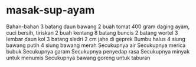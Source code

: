 # masak-sup-ayam
Bahan-bahan 3 batang daun bawang 2 buah tomat 400 gram daging ayam, cuci bersih, tiriskan 2 buah kentang 8 batang buncis 2 batang wortel 3 lembar daun kol 3 batang sledri 2 cm jahe di geprek Bumbu halus 4 siung bawang putih 4 siung bawang merah Secukupnya air Secukupnya merica bubuk Secukupnya garam Secukupnya penyedap rasa Secukupnya minyak untuk menumis Secukupnya bawang goreng untuk taburan
